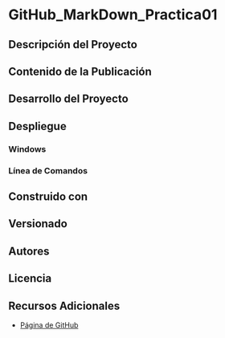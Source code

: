 # GitHub_MarkDown_Practica01
 
## Descripción del Proyecto

## Contenido de la Publicación

## Desarrollo del Proyecto

## Despliegue

### Windows

### Línea de Comandos

## Construido con

## Versionado

## Autores

## Licencia

## Recursos Adicionales

- [Página de GitHub](https://github.com/tu_usuario/tu_repositorio)